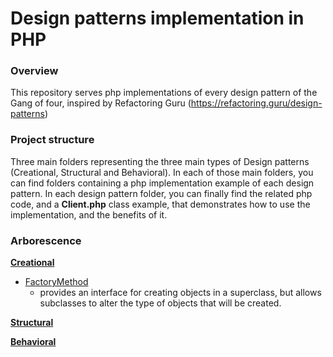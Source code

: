 # Design patterns implementation in PHP

### Overview
This repository serves php implementations of every design pattern of the Gang of four, inspired by Refactoring Guru (https://refactoring.guru/design-patterns)

### Project structure

Three main folders representing the three main types of Design patterns (Creational, Structural and Behavioral).
In each of those main folders, you can find folders containing a php implementation example of each design pattern.
In each design pattern folder, you can finally find the related php code, and a **Client.php** class example, that demonstrates how to use the implementation, and the benefits of it.

### Arborescence


**[Creational](https://github.com/JacquesGarre/DesignPatterns/tree/main/src/Creational)**
 - [FactoryMethod](https://github.com/JacquesGarre/DesignPatterns/tree/main/src/Creational/FactoryMethod)
	 - provides an interface for creating objects in a superclass, but allows subclasses to alter the type of objects that will be created.

**[Structural](https://github.com/JacquesGarre/DesignPatterns/tree/main/src/Structural)**

**[Behavioral](https://github.com/JacquesGarre/DesignPatterns/tree/main/src/Behavioral)**


